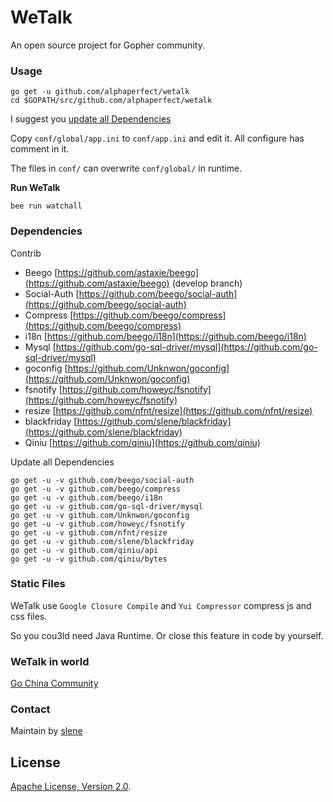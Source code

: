 # WeTalk

An open source project for Gopher community.

### Usage

```
go get -u github.com/alphaperfect/wetalk
cd $GOPATH/src/github.com/alphaperfect/wetalk
```

I suggest you [update all Dependencies](#dependencies)

Copy `conf/global/app.ini` to `conf/app.ini` and edit it. All configure has comment in it.

The files in `conf/` can overwrite `conf/global/` in runtime.


**Run WeTalk**

```
bee run watchall
```

### Dependencies

Contrib

* Beego [https://github.com/astaxie/beego](https://github.com/astaxie/beego) (develop branch)
* Social-Auth [https://github.com/beego/social-auth](https://github.com/beego/social-auth)
* Compress [https://github.com/beego/compress](https://github.com/beego/compress)
* i18n [https://github.com/beego/i18n](https://github.com/beego/i18n)
* Mysql [https://github.com/go-sql-driver/mysql](https://github.com/go-sql-driver/mysql)
* goconfig [https://github.com/Unknwon/goconfig](https://github.com/Unknwon/goconfig)
* fsnotify [https://github.com/howeyc/fsnotify](https://github.com/howeyc/fsnotify)
* resize [https://github.com/nfnt/resize](https://github.com/nfnt/resize)
* blackfriday [https://github.com/slene/blackfriday](https://github.com/slene/blackfriday)
* Qiniu [https://github.com/qiniu](https://github.com/qiniu)

Update all Dependencies

```
go get -u -v github.com/beego/social-auth
go get -u -v github.com/beego/compress
go get -u -v github.com/beego/i18n
go get -u -v github.com/go-sql-driver/mysql
go get -u -v github.com/Unknwon/goconfig
go get -u -v github.com/howeyc/fsnotify
go get -u -v github.com/nfnt/resize
go get -u -v github.com/slene/blackfriday
go get -u -v github.com/qiniu/api
go get -u -v github.com/qiniu/bytes
```

### Static Files

WeTalk use `Google Closure Compile` and `Yui Compressor` compress js and css files.

So you cou3ld need Java Runtime. Or close this feature in code by yourself.

### WeTalk in world

[Go China Community](http://bbs.go-china.org/)

### Contact

Maintain by [slene](https://github.com/slene)

## License

[Apache License, Version 2.0](http://www.apache.org/licenses/LICENSE-2.0.html).
